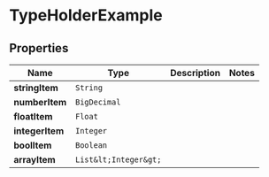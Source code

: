 

# TypeHolderExample


## Properties

Name | Type | Description | Notes
------------ | ------------- | ------------- | -------------
**stringItem** | `String` |  | 
**numberItem** | `BigDecimal` |  | 
**floatItem** | `Float` |  | 
**integerItem** | `Integer` |  | 
**boolItem** | `Boolean` |  | 
**arrayItem** | `List&lt;Integer&gt;` |  | 






